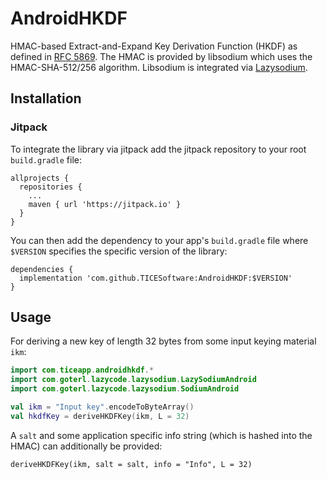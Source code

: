 # AndroidHKDF

HMAC-based Extract-and-Expand Key Derivation Function (HKDF) as defined in <a href="https://tools.ietf.org/html/rfc5869">RFC 5869</a>.
The HMAC is provided by libsodium which uses the HMAC-SHA-512/256 algorithm. Libsodium is integrated via <a href="https://github.com/terl/lazysodium-android.git">Lazysodium</a>.

## Installation

### Jitpack
To integrate the library via jitpack add the jitpack repository to your root `build.gradle` file:

```
allprojects {
  repositories {
    ...
    maven { url 'https://jitpack.io' }
  }
}
```

You can then add the dependency to your app's `build.gradle` file where `$VERSION` specifies the specific version of the library:

```
dependencies {
  implementation 'com.github.TICESoftware:AndroidHKDF:$VERSION'
}
 ```

## Usage
For deriving a new key of length 32 bytes from some input keying material `ikm`:

```kotlin
import com.ticeapp.androidhkdf.*
import com.goterl.lazycode.lazysodium.LazySodiumAndroid
import com.goterl.lazycode.lazysodium.SodiumAndroid

val ikm = "Input key".encodeToByteArray()
val hkdfKey = deriveHKDFKey(ikm, L = 32)
```

A `salt` and some application specific info string (which is hashed into the HMAC) can additionally be provided:

`deriveHKDFKey(ikm, salt = salt, info = "Info", L = 32)`
